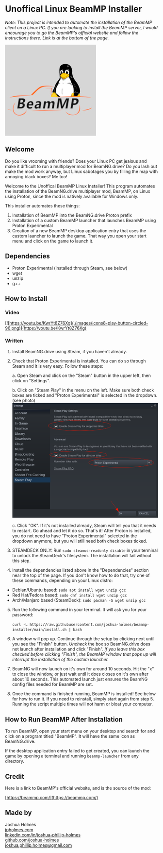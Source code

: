 # Unoffical Linux BeamMP Installer

*Note: This project is intended to automate the installation of the BeamMP client on a Linux PC. If you are looking to install the BeamMP server, I would encourage you to go the BeamMP's official website and follow the instructions there. Link is at the bottom of the page.*

![Unoffical Linux BeamMP Installer Logo](./images/beammp-linux.jpg)

## Welcome

Do you like vrooming with friends? Does your Linux PC get jealous and make it difficult to run a multiplayer mod for BeamNG.drive? Do you lash out make the mod work anyway, but Linux sabotages you by filling the map with annoying black boxes? Me too!

Welcome to the Unoffical BeamMP Linux Installer! This program automates the installation of the BeamNG.drive multiplayer mod, BeamMP, on Linux using Proton, since the mod is natively available for Windows only.

This installer automates these things:
1. Installation of BeamMP into the BeamNG.drive Proton prefix
2. Installation of a custom BeamMP launcher that launches BeamMP using Proton Experimental
3. Creation of a new BeamMP desktop application entry that uses the custom launcher to launch the game. That way you open your start menu and click on the game to launch it.

## Dependencies
* Proton Experimental (installed through Steam, see below)
* wget
* unzip
* g++

## How to Install

### Video
[![https://youtu.be/KwrYt8Z76Xg](./images/icons8-play-button-circled-96.png)](https://youtu.be/KwrYt8Z76Xg)

### Written
1. Install BeamNG.drive using Steam, if you haven't already.
2. Check that Proton Experimental is installed. You can do so through Steam and it is very easy. Follow these steps:
    
    a. Open Steam and click on the "Steam" button in the upper left, then click on "Settings".
    
    b. Click on "Steam Play" in the menu on the left. Make sure both check boxes are ticked and "Proton Experimental" is selected in the dropdown. (see photo)
    ![Proton Experimental Example](./images/proton-exp-example.png)
    
    c. Click "OK". If it's not installed already, Steam will tell you that it needs to restart. Go ahead and let it do so. That's it! After Proton is installed, you do not need to have "Proton Experimental" selected in the dropdown anymore, but you will still need both check boxes ticked.

3. STEAMDECK ONLY: Run `sudo steamos-readonly disable` in your terminal to unlock the SteamDeck's filesystem. The installation will fail without this step.

4. Install the dependencies listed above in the "Dependencies" section near the top of the page. If you don't know how to do that, try one of these commands, depending on your Linux distro:
* Debian/Ubuntu based: `sudo apt install wget unzip gcc`
* Red Hat/Fedora based: `sudo dnf install wget unzip gcc`
* Arch/Manjaro based (SteamDeck): `sudo pacman -S wget unzip gcc`

5. Run the following command in your terminal. It will ask you for your password:

    ```curl -L https://raw.githubusercontent.com/joshua-holmes/beammp-installer/main/install.sh | bash```

6. A window will pop up. Continue through the setup by clicking next until you see the "Finish" button. *Uncheck* the box so BeamNG.drive does not launch after installation and click "Finish". *If you leave this box checked before clicking "Finish", the BeamMP window that pops up will interrupt the installation of the custom launcher.*

7. BeamNG will now launch on it's own for around 10 seconds. Hit the "x" to close the window, or just wait until it does closes on it's own after about 10 seconds. This automated launch just ensures the BeamNG config files needed for BeamMP are set.

8. Once the command is finished running, BeamMP is installed! See below for how to run it. If you need to reinstall, simply start again from step 5. Running the script multiple times will not harm or bloat your computer.

## How to Run BeamMP After Installation
To run BeamMP, open your start menu on your desktop and search for and click on a program titled "BeamMP". It will have the same icon as BeamNG.drive.

If the desktop application entry failed to get created, you can launch the game by opening a terminal and running `beammp-launcher` from any directory.

## Credit
Here is a link to BeamMP's official website, and is the source of the mod:

[https://beammp.com/](https://beammp.com/)

## Made by
Joshua Holmes<br/>
[jpholmes.com](https://www.jpholmes.com)<br/>
[linkedin.com/in/joshua-phillip-holmes](https://www.linkedin.com/in/joshua-phillip-holmes/)<br/>
[github.com/joshua-holmes](https://github.com/joshua-holmes)<br/>
[joshua.phillip.holmes@gmail.com](mailto:joshua.phillip.holmes@gmail.com)